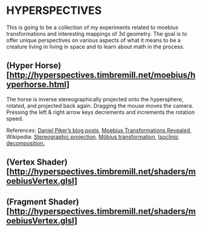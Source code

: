 HYPERSPECTIVES
===============
This is going to be a collection of my experiments related to moebius 
transformations and interesting mappings of 3d geometry.  The goal is 
to offer unique perspectives on various aspects of what it means to be 
a creature living in living in space and to learn about math in the
process.

(Hyper Horse)[http://hyperspectives.timbremill.net/moebius/hyperhorse.html]
---------------------------------------------------------------------------
The horse is inverse stereographically projected onto the hypersphere, 
rotated, and projected back again. Dragging the mouse moves the 
camera. Pressing the left & right arrow keys decrements and 
increments the rotation speed.

References: [Daniel Piker’s blog posts][], [Moebius Transformations
Revealed][], Wikipedia: [Stereographic projection][], [Möbius
transformation][], [Isoclinic decomposition.][]

  [Daniel Piker’s blog posts]: http://spacesymmetrystructure.wordpress.com/category/Inversion/
  [Moebius Transformations Revealed]: http://www.youtube.com/watch?v=JX3VmDgiFnY
  [Stereographic projection]: http://wikipedia.org/wiki/Stereographic_projection
  [Möbius transformation]: http://wikipedia.org/wiki/Mobius_group
  [Isoclinic decomposition.]: http://en.wikipedia.org/wiki/Rotations_in_4-dimensional_Euclidean_space#Isoclinic_decomposition
  
(Vertex Shader)[http://hyperspectives.timbremill.net/shaders/moebiusVertex.glsl]
-------------------------------------------------------------------------------

(Fragment Shader)[http://hyperspectives.timbremill.net/shaders/moebiusVertex.glsl]
-------------------------------------------------------------------------------

